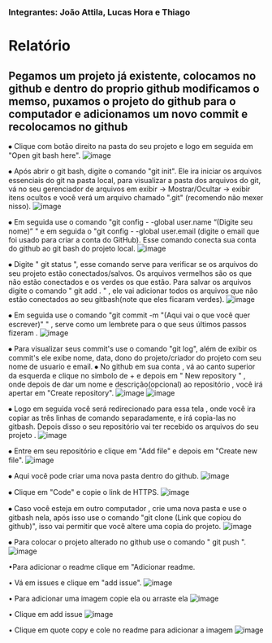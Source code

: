 <h3>Integrantes: João Attila, Lucas Hora e Thiago</h3>

<h1>Relatório</h1>

<H2>Pegamos um projeto já existente, colocamos no github e dentro do proprio github modificamos o memso, puxamos o projeto do github para o computador e adicionamos um novo commit e recolocamos no github</H2>

⦁	Clique com botão direito na pasta do seu projeto e logo em seguida em "Open git bash here".
 ![image](https://github.com/LucasHor4/Aula-de-PAM/assets/150953092/eeb51b86-9e7b-42de-ba6a-a80abfbc8d97)
 
⦁	Após abrir o git bash, digite o comando "git init". Ele ira iniciar os arquivos essenciais do git na pasta local, para visualizar a pasta dos arquivos do git, vá no seu gerenciador de arquivos em exibir -> Mostrar/Ocultar -> exibir itens ocultos e você verá um arquivo chamado ".git" (recomendo não mexer nisso).
![image](https://private-user-images.githubusercontent.com/150953092/314195913-2fece3e4-d276-4158-8286-ccb870dc0396.png?jwt=eyJhbGciOiJIUzI1NiIsInR5cCI6IkpXVCJ9.eyJpc3MiOiJnaXRodWIuY29tIiwiYXVkIjoicmF3LmdpdGh1YnVzZXJjb250ZW50LmNvbSIsImtleSI6ImtleTUiLCJleHAiOjE3MTA5NDA0MTUsIm5iZiI6MTcxMDk0MDExNSwicGF0aCI6Ii8xNTA5NTMwOTIvMzE0MTk1OTEzLTJmZWNlM2U0LWQyNzYtNDE1OC04Mjg2LWNjYjg3MGRjMDM5Ni5wbmc_WC1BbXotQWxnb3JpdGhtPUFXUzQtSE1BQy1TSEEyNTYmWC1BbXotQ3JlZGVudGlhbD1BS0lBVkNPRFlMU0E1M1BRSzRaQSUyRjIwMjQwMzIwJTJGdXMtZWFzdC0xJTJGczMlMkZhd3M0X3JlcXVlc3QmWC1BbXotRGF0ZT0yMDI0MDMyMFQxMzA4MzVaJlgtQW16LUV4cGlyZXM9MzAwJlgtQW16LVNpZ25hdHVyZT02NDk2NmU1M2JmOGJjMTM2ZjVkNjRiZmUzMzcwNzNiNTFjYjgyYWM4MmY1YTM3ZDgxMjE0NmEwNjkzZWVjNjEwJlgtQW16LVNpZ25lZEhlYWRlcnM9aG9zdCZhY3Rvcl9pZD0wJmtleV9pZD0wJnJlcG9faWQ9MCJ9.oxQadAeF8bPeMwBi2y-cZWOMnwkes_uvBKpprPpFvGE)
 
⦁	Em seguida use o comando "git config - -global user.name “(Digite seu nome)”  " e em seguida o "git config - -global user.email (digite o email que foi usado para criar a conta do GitHub). Esse comando conecta sua conta do github ao git bash do projeto local.
 ![image](https://github.com/LucasHor4/Aula-de-PAM/assets/150953092/fba1d23e-3936-4711-90a8-18ba2d0324c8)

⦁	Digite " git status ", esse comando serve para verificar se os arquivos do seu projeto estão conectados/salvos. Os arquivos vermelhos são os que não estão conectados e os verdes os que estão. Para salvar os arquivos digite o comando " git add . " , ele vai adicionar todos os arquivos que não estão conectados ao seu gitbash(note que eles ficaram verdes).
 ![image](https://github.com/LucasHor4/Aula-de-PAM/assets/150953092/e5271769-6240-4617-8fa1-0156ba065585)
 
⦁	Em seguida use o comando "git commit -m "(Aqui vai o que você quer escrever)" " ,  serve como um lembrete para o que seus últimos passos fizeram .
 ![image](https://github.com/LucasHor4/Aula-de-PAM/assets/150953092/505a375d-eec8-4eb3-816d-d82e5a93abb3)
 
⦁	Para visualizar seus commit's use o comando "git log", além de exibir os commit's ele exibe nome, data, dono do projeto/criador do projeto com seu nome de usuario e email.
⦁	No github em sua conta , vá ao canto superior da esquerda e clique no simbolo de + e depois em " New repository " , onde depois de dar um nome e descrição(opcional) ao repositório , você irá apertar em "Create repository".
![image](https://github.com/LucasHor4/Aula-de-PAM/assets/150953092/98c74f7e-f770-4a37-a0d4-c614db4c1a36)
![image](https://github.com/LucasHor4/Aula-de-PAM/assets/150953092/67b8dc06-84ed-4a92-942c-c56cc6018f06)

⦁	Logo em seguida você será redirecionado para essa tela , onde você ira copiar as três linhas de comando separadamente, e irá copia-las no gitbash. Depois disso o seu repositório vai ter recebido os arquivos do seu projeto .
![image](https://github.com/LucasHor4/Aula-de-PAM/assets/150953092/d93a3ee4-d15b-4b34-a15d-f4645aad76c3)
	 
⦁	Entre em seu repositório e clique em "Add file" e depois em "Create new file".
![image](https://github.com/LucasHor4/Aula-de-PAM/assets/150953092/b8ce07d3-61bc-456e-87eb-ab34e0da65a8)
  
⦁	Aqui você pode criar uma nova pasta dentro do github.
![image](https://github.com/LucasHor4/Aula-de-PAM/assets/150953092/b87a3486-4e77-4c2d-84be-9d66b288d3de)
 
⦁	Clique em "Code" e copie o link de HTTPS.
![image](https://github.com/LucasHor4/Aula-de-PAM/assets/150953092/bd7dfed7-0a74-4d7c-bb92-3e5b386c3f72) 

⦁	Caso você esteja em outro computador , crie uma nova pasta e use o gitbash nela, após isso use o comando "git clone (Link que copiou do github)", isso vai permitir que você altere uma copia do projeto.
![image](https://github.com/LucasHor4/Aula-de-PAM/assets/150953092/d999e413-37c5-49ac-9909-4008c298e945)
	 
⦁	Para colocar o projeto alterado no github use o comando " git push ".
![image](https://github.com/LucasHor4/Aula-de-PAM/assets/150953092/b9b3577f-b09d-4833-9fab-5a1cb1ef15e9)


•Para adicionar o readme clique em "Adicionar readme.

•	Vá em issues e clique em "add issue".
![image](https://private-user-images.githubusercontent.com/150953092/314498654-09425fdf-5ce3-414d-a15f-d295ba292c8c.png?jwt=eyJhbGciOiJIUzI1NiIsInR5cCI6IkpXVCJ9.eyJpc3MiOiJnaXRodWIuY29tIiwiYXVkIjoicmF3LmdpdGh1YnVzZXJjb250ZW50LmNvbSIsImtleSI6ImtleTUiLCJleHAiOjE3MTA5MzgwNzksIm5iZiI6MTcxMDkzNzc3OSwicGF0aCI6Ii8xNTA5NTMwOTIvMzE0NDk4NjU0LTA5NDI1ZmRmLTVjZTMtNDE0ZC1hMTVmLWQyOTViYTI5MmM4Yy5wbmc_WC1BbXotQWxnb3JpdGhtPUFXUzQtSE1BQy1TSEEyNTYmWC1BbXotQ3JlZGVudGlhbD1BS0lBVkNPRFlMU0E1M1BRSzRaQSUyRjIwMjQwMzIwJTJGdXMtZWFzdC0xJTJGczMlMkZhd3M0X3JlcXVlc3QmWC1BbXotRGF0ZT0yMDI0MDMyMFQxMjI5MzlaJlgtQW16LUV4cGlyZXM9MzAwJlgtQW16LVNpZ25hdHVyZT1kNmI4ZDkzMjYyNDBhY2ZmY2Q5MzQxYWQyMWUxNmNmNGI0YWEzNGVjY2E5NmFiM2JhMjBiMDY4Y2YwMGU2ZTZkJlgtQW16LVNpZ25lZEhlYWRlcnM9aG9zdCZhY3Rvcl9pZD0wJmtleV9pZD0wJnJlcG9faWQ9MCJ9.et1eR18hRsjD6KpVacOOx9o5-_fEDWkAfxTDYZmIIXs)

•	Para adicionar uma imagem copie ela ou arraste ela 
![image](https://private-user-images.githubusercontent.com/150953092/314508639-818cb48e-7c7f-4519-8ea2-ebfab2a8fd40.png?jwt=eyJhbGciOiJIUzI1NiIsInR5cCI6IkpXVCJ9.eyJpc3MiOiJnaXRodWIuY29tIiwiYXVkIjoicmF3LmdpdGh1YnVzZXJjb250ZW50LmNvbSIsImtleSI6ImtleTUiLCJleHAiOjE3MTA5NDAxNjEsIm5iZiI6MTcxMDkzOTg2MSwicGF0aCI6Ii8xNTA5NTMwOTIvMzE0NTA4NjM5LTgxOGNiNDhlLTdjN2YtNDUxOS04ZWEyLWViZmFiMmE4ZmQ0MC5wbmc_WC1BbXotQWxnb3JpdGhtPUFXUzQtSE1BQy1TSEEyNTYmWC1BbXotQ3JlZGVudGlhbD1BS0lBVkNPRFlMU0E1M1BRSzRaQSUyRjIwMjQwMzIwJTJGdXMtZWFzdC0xJTJGczMlMkZhd3M0X3JlcXVlc3QmWC1BbXotRGF0ZT0yMDI0MDMyMFQxMzA0MjFaJlgtQW16LUV4cGlyZXM9MzAwJlgtQW16LVNpZ25hdHVyZT1kOTMxNTFmOWFlMzIzNTkzNTE5YmQ3NWY1NTM0NTg0YWY0ZDk3Y2RmNzYxY2QyZmRkODQwYmY5MTdhZDI5MGU0JlgtQW16LVNpZ25lZEhlYWRlcnM9aG9zdCZhY3Rvcl9pZD0wJmtleV9pZD0wJnJlcG9faWQ9MCJ9.jNRTXXzinOfwcistDsgdcaEuCCmZyOHw9w7qHwIugNQ)

•	Clique em add issue
![image](https://private-user-images.githubusercontent.com/150953092/314506722-24d819bd-4b03-49db-a02b-6dfa77e3d67c.png?jwt=eyJhbGciOiJIUzI1NiIsInR5cCI6IkpXVCJ9.eyJpc3MiOiJnaXRodWIuY29tIiwiYXVkIjoicmF3LmdpdGh1YnVzZXJjb250ZW50LmNvbSIsImtleSI6ImtleTUiLCJleHAiOjE3MTA5Mzk3NjYsIm5iZiI6MTcxMDkzOTQ2NiwicGF0aCI6Ii8xNTA5NTMwOTIvMzE0NTA2NzIyLTI0ZDgxOWJkLTRiMDMtNDlkYi1hMDJiLTZkZmE3N2UzZDY3Yy5wbmc_WC1BbXotQWxnb3JpdGhtPUFXUzQtSE1BQy1TSEEyNTYmWC1BbXotQ3JlZGVudGlhbD1BS0lBVkNPRFlMU0E1M1BRSzRaQSUyRjIwMjQwMzIwJTJGdXMtZWFzdC0xJTJGczMlMkZhd3M0X3JlcXVlc3QmWC1BbXotRGF0ZT0yMDI0MDMyMFQxMjU3NDZaJlgtQW16LUV4cGlyZXM9MzAwJlgtQW16LVNpZ25hdHVyZT1lYzQwNzA1NzFiYmQ2N2IyNDFiM2UyMjg5ZjZjNjAwMGY4MDMwNTgwYWRlZTE3NDQ4ZmQyYTQzNmQxZDY5ZTliJlgtQW16LVNpZ25lZEhlYWRlcnM9aG9zdCZhY3Rvcl9pZD0wJmtleV9pZD0wJnJlcG9faWQ9MCJ9.1FMVihOQ0ajHDkRSshE99UXVKO3gRx-6VzgRKiklGi4)

•	Clique em quote copy e cole no readme para adicionar a imagem
![image](https://private-user-images.githubusercontent.com/150953092/314509296-35f7fb09-25d5-4e16-988d-55983e3dba3e.png?jwt=eyJhbGciOiJIUzI1NiIsInR5cCI6IkpXVCJ9.eyJpc3MiOiJnaXRodWIuY29tIiwiYXVkIjoicmF3LmdpdGh1YnVzZXJjb250ZW50LmNvbSIsImtleSI6ImtleTUiLCJleHAiOjE3MTA5NDAyNTQsIm5iZiI6MTcxMDkzOTk1NCwicGF0aCI6Ii8xNTA5NTMwOTIvMzE0NTA5Mjk2LTM1ZjdmYjA5LTI1ZDUtNGUxNi05ODhkLTU1OTgzZTNkYmEzZS5wbmc_WC1BbXotQWxnb3JpdGhtPUFXUzQtSE1BQy1TSEEyNTYmWC1BbXotQ3JlZGVudGlhbD1BS0lBVkNPRFlMU0E1M1BRSzRaQSUyRjIwMjQwMzIwJTJGdXMtZWFzdC0xJTJGczMlMkZhd3M0X3JlcXVlc3QmWC1BbXotRGF0ZT0yMDI0MDMyMFQxMzA1NTRaJlgtQW16LUV4cGlyZXM9MzAwJlgtQW16LVNpZ25hdHVyZT1jMDllZTI1MGFkMDFjYWM5ODQ2N2Q3ODBiMjU4ZGIzMzIyNmU2ODA3MTU3MTA1NTIxZGI4YmQ5MzAwYmU0ZTkxJlgtQW16LVNpZ25lZEhlYWRlcnM9aG9zdCZhY3Rvcl9pZD0wJmtleV9pZD0wJnJlcG9faWQ9MCJ9.pKMcWgiMpXQ4lUcGQB2Xdh8XvbslDINTlsPy5LUVDq0)
